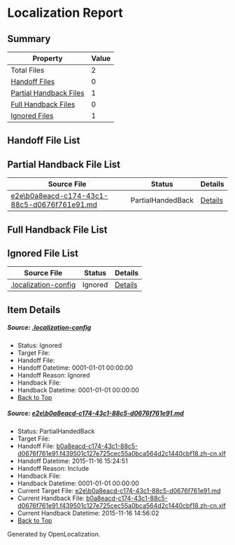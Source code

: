 # <a name='report-top'></a> Localization Report

## Summary
 Property | Value 
 -------- | ----- 
 Total Files | 2
[ Handoff Files ](#handoff-list)| 0
[ Partial Handback Files ](#partial-handback-list)| 1
[ Full Handback Files ](#full-handback-list)| 0
[ Ignored Files ](#ignored-list)| 1

## <a name='handoff-list'></a> Handoff File List

## <a name='partial-handback-list'></a> Partial Handback File List
 Source File | Status | Details 
 ----------- | ------ | ------- 
 [e2e\b0a8eacd-c174-43c1-88c5-d0676f761e91.md](https://github.com/OpenLocalizationTest/oltest/blob/1f852f58a701707f20848f260325e1d06624354a/e2e/b0a8eacd-c174-43c1-88c5-d0676f761e91.md) | PartialHandedBack | [Details](#ec46bfdc0dc80c66f179f505a48e27f9cee776ea1)

## <a name='handback-list'></a> Full Handback File List

## <a name='ignored-list'></a> Ignored File List
 Source File | Status | Details 
 ----------- | ------ | ------- 
 [.localization-config](https://github.com/OpenLocalizationTest/oltest/blob/1f852f58a701707f20848f260325e1d06624354a/.localization-config) | Ignored | [Details](#048a0e657b81f2e30d1cbef1ba533f0de3ca11c40)

## Item Details
##### <a name='048a0e657b81f2e30d1cbef1ba533f0de3ca11c40'></a> Source: [.localization-config](https://github.com/OpenLocalizationTest/oltest/blob/1f852f58a701707f20848f260325e1d06624354a/.localization-config)
* Status: Ignored
* Target File: 
* Handoff File: 
* Handoff Datetime: 0001-01-01 00:00:00
* Handoff Reason: Ignored
* Handback File: 
* Handback Datetime: 0001-01-01 00:00:00
* [Back to Top](#report-top)

##### <a name='ec46bfdc0dc80c66f179f505a48e27f9cee776ea1'></a> Source: [e2e\b0a8eacd-c174-43c1-88c5-d0676f761e91.md](https://github.com/OpenLocalizationTest/oltest/blob/1f852f58a701707f20848f260325e1d06624354a/e2e/b0a8eacd-c174-43c1-88c5-d0676f761e91.md)
* Status: PartialHandedBack
* Target File: 
* Handoff File: [b0a8eacd-c174-43c1-88c5-d0676f761e91.f439501c127e725cec55a0bca564d2c1440cbf18.zh-cn.xlf](https://github.com/OpenLocalizationTestOrg/olhandoff/blob/f5f4ebcb19ca1542544469264721c35060dd3b6b/ol-handoff/OpenLocalizationTestOrg/oltest.zh-cn/yanz/b0a8eacd-c174-43c1-88c5-d0676f761e91.f439501c127e725cec55a0bca564d2c1440cbf18.zh-cn.xlf)
* Handoff Datetime: 2015-11-16 15:24:51
* Handoff Reason: Include
* Handback File: 
* Handback Datetime: 0001-01-01 00:00:00
* Current Target File: [e2e\b0a8eacd-c174-43c1-88c5-d0676f761e91.md](https://github.com/OpenLocalizationTestOrg/oltest.zh-cn/blob/86438c7ec50e993ad7d4395ce526984ef42a0dfc/e2e/b0a8eacd-c174-43c1-88c5-d0676f761e91.md)
* Current Handback File: [b0a8eacd-c174-43c1-88c5-d0676f761e91.f439501c127e725cec55a0bca564d2c1440cbf18.zh-cn.xlf](https://github.com/OpenLocalizationTestOrg/olhandback/blob/b3fdcc7a46aae061aa258de75506e41ecd2632f6/ol-handback/OpenLocalizationTestOrg/oltest.zh-cn/yanz/b0a8eacd-c174-43c1-88c5-d0676f761e91.f439501c127e725cec55a0bca564d2c1440cbf18.zh-cn.xlf)
* Current Handback Datetime: 2015-11-16 14:56:02
* [Back to Top](#report-top)


Generated by OpenLocalization.
